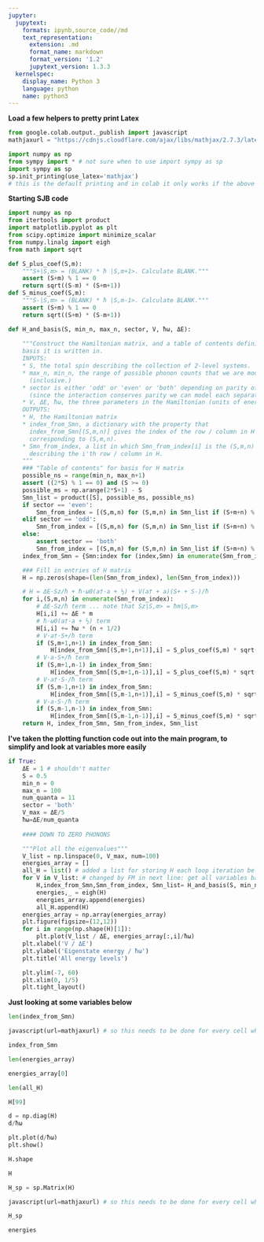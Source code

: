 ```yaml
---
jupyter:
  jupytext:
    formats: ipynb,source_code//md
    text_representation:
      extension: .md
      format_name: markdown
      format_version: '1.2'
      jupytext_version: 1.3.3
  kernelspec:
    display_name: Python 3
    language: python
    name: python3
---
```


<!-- #region id="ncowyAh9D6Nm" colab_type="text" -->
**Load a few helpers to pretty print Latex**
<!-- #endregion -->

```python id="7lf_yUbz-g13" colab_type="code" colab={}
from google.colab.output._publish import javascript
mathjaxurl = "https://cdnjs.cloudflare.com/ajax/libs/mathjax/2.7.3/latest.js?config=default"
```

```python id="unBkf_G5-jlf" colab_type="code" colab={}
import numpy as np
from sympy import * # not sure when to use import sympy as sp
import sympy as sp
sp.init_printing(use_latex='mathjax') 
# this is the default printing and in colab it only works if the above mathjaxurl is loaded in the cell
```

<!-- #region id="GMihUnr6EHfd" colab_type="text" -->
**Starting SJB code**
<!-- #endregion -->

```python id="mv_xTHN_idCP" colab_type="code" colab={}
import numpy as np
from itertools import product
import matplotlib.pyplot as plt
from scipy.optimize import minimize_scalar
from numpy.linalg import eigh
from math import sqrt
```

```python id="evqSz6uKkCHq" colab_type="code" colab={}
def S_plus_coef(S,m):
    """S+|S,m> = (BLANK) * ħ |S,m+1>. Calculate BLANK."""
    assert (S+m) % 1 == 0
    return sqrt((S-m) * (S+m+1))
def S_minus_coef(S,m):
    """S-|S,m> = (BLANK) * ħ |S,m-1>. Calculate BLANK."""
    assert (S+m) % 1 == 0
    return sqrt((S+m) * (S-m+1))
```

```python id="owNWMqchkHt9" colab_type="code" colab={}
def H_and_basis(S, min_n, max_n, sector, V, ħω, ΔE):
       
    """Construct the Hamiltonian matrix, and a table of contents defining the
    basis it is written in.
    INPUTS:
    * S, the total spin describing the collection of 2-level systems.
    * max_n, min_n, the range of possible phonon counts that we are modeling.
      (inclusive.)
    * sector is either 'odd' or 'even' or 'both' depending on parity of S+m+n
      (since the interaction conserves parity we can model each separately)
    * V, ΔE, ħω, the three parameters in the Hamiltonian (units of energy)
    OUTPUTS:
    * H, the Hamiltonian matrix
    * index_from_Smn, a dictionary with the property that
      index_from_Smn[(S,m,n)] gives the index of the row / column in H
      corresponding to (S,m,n).
    * Smn_from_index, a list in which Smn_from_index[i] is the (S,m,n)
      describing the i'th row / column in H.
    """
    ### "Table of contents" for basis for H matrix
    possible_ns = range(min_n, max_n+1)
    assert ((2*S) % 1 == 0) and (S >= 0)
    possible_ms = np.arange(2*S+1) - S
    Smn_list = product([S], possible_ms, possible_ns)
    if sector == 'even':
        Smn_from_index = [(S,m,n) for (S,m,n) in Smn_list if (S+m+n) % 2 == 0]
    elif sector == 'odd':
        Smn_from_index = [(S,m,n) for (S,m,n) in Smn_list if (S+m+n) % 2 == 1]
    else:
        assert sector == 'both'
        Smn_from_index = [(S,m,n) for (S,m,n) in Smn_list if (S+m+n) % 1 == 0]
    index_from_Smn = {Smn:index for (index,Smn) in enumerate(Smn_from_index)}

    ### Fill in entries of H matrix
    H = np.zeros(shape=(len(Smn_from_index), len(Smn_from_index)))

    # H = ΔE·Sz/ħ + ħ·ω0(a†·a + ½) + V(a† + a)(S+ + S-)/ħ
    for i,(S,m,n) in enumerate(Smn_from_index):
        # ΔE·Sz/ħ term ... note that Sz|S,m> = ħm|S,m>
        H[i,i] += ΔE * m
        # ħ·ω0(a†·a + ½) term
        H[i,i] += ħω * (n + 1/2)
        # V·a†·S+/ħ term
        if (S,m+1,n+1) in index_from_Smn:
            H[index_from_Smn[(S,m+1,n+1)],i] = S_plus_coef(S,m) * sqrt(n+1) * V
        # V·a·S+/ħ term
        if (S,m+1,n-1) in index_from_Smn:
            H[index_from_Smn[(S,m+1,n-1)],i] = S_plus_coef(S,m) * sqrt(n) * V
        # V·a†·S-/ħ term
        if (S,m-1,n+1) in index_from_Smn:
            H[index_from_Smn[(S,m-1,n+1)],i] = S_minus_coef(S,m) * sqrt(n+1) * V
        # V·a·S-/ħ term
        if (S,m-1,n-1) in index_from_Smn:
            H[index_from_Smn[(S,m-1,n-1)],i] = S_minus_coef(S,m) * sqrt(n) * V
    return H, index_from_Smn, Smn_from_index, Smn_list
```

<!-- #region id="EV_DngCWHG1p" colab_type="text" -->
**I've taken the plotting function code out into the main program, to simplify and look at variables more easily**
<!-- #endregion -->

```python id="IvKr9ygKC27V" colab_type="code" outputId="f1c1c284-9b99-4317-9db8-1bf6e2a514a2" colab={"base_uri": "https://localhost:8080/", "height": 225}
if True:        
    ΔE = 1 # shouldn't matter
    S = 0.5
    min_n = 0
    max_n = 100
    num_quanta = 11    
    sector = 'both'
    V_max = ΔE/5
    ħω=ΔE/num_quanta
    
    #### DOWN TO ZERO PHONONS

    """Plot all the eigenvalues"""
    V_list = np.linspace(0, V_max, num=100)
    energies_array = []
    all_H = list() # added a list for storing H each loop iteration below
    for V in V_list: # changed by FM in next line: get all variables back so we can look at them
        H,index_from_Smn,Smn_from_index, Smn_list= H_and_basis(S, min_n, max_n, sector, V, ħω, ΔE)
        energies,_ = eigh(H)
        energies_array.append(energies)
        all_H.append(H)
    energies_array = np.array(energies_array)
    plt.figure(figsize=(12,12))
    for i in range(np.shape(H)[1]):
        plt.plot(V_list / ΔE, energies_array[:,i]/ħω)
    plt.xlabel('V / ΔE')
    plt.ylabel('Eigenstate energy / ħω')
    plt.title('All energy levels')

    plt.ylim(-7, 60)
    plt.xlim(0, 1/5)
    plt.tight_layout()
```

<!-- #region id="-5Nhh2W8I7qB" colab_type="text" -->
**Just looking at some variables below**
<!-- #endregion -->

```python id="fBWkJMdqEI77" colab_type="code" outputId="4507506b-4c91-4d5a-8301-026e29e50fa4" colab={"base_uri": "https://localhost:8080/", "height": 34}
len(index_from_Smn)
```

```python id="os5LJvykDGHl" colab_type="code" outputId="fc503c4f-63f5-45c6-fd41-3adf1867e380" colab={"base_uri": "https://localhost:8080/", "height": 84}
javascript(url=mathjaxurl) # so this needs to be done for every cell where we output

index_from_Smn
```

```python id="NLKt3bedI2CD" colab_type="code" outputId="0f5360b7-2828-4220-a65a-1881739ed398" colab={"base_uri": "https://localhost:8080/", "height": 34}
len(energies_array)
```

```python id="845dFm5lr3ll" colab_type="code" outputId="d6ba338f-7a3e-4679-c161-cba1d6aa73b8" colab={"base_uri": "https://localhost:8080/", "height": 374}
energies_array[0]
```

```python id="7RHHGW44TDLQ" colab_type="code" outputId="6756b917-e321-491c-9566-4f3b8d29ea31" colab={"base_uri": "https://localhost:8080/", "height": 34}
len(all_H)
```

```python id="Q-yixvmXTG8K" colab_type="code" outputId="a87db098-137d-4ec8-b7d7-cf1c7f8f4682" colab={"base_uri": "https://localhost:8080/", "height": 386}
H[99]
```

```python id="OUGAth7XhMQB" colab_type="code" outputId="1439bd6c-d793-4468-990f-b0b94f97dcb6" colab={"base_uri": "https://localhost:8080/", "height": 187}
d = np.diag(H)
d/ħω
```

```python id="_1BZSEI5hq7Y" colab_type="code" outputId="13ff8db7-2bc6-45e7-bf90-835faa8c5d5d" colab={"base_uri": "https://localhost:8080/", "height": 265}
plt.plot(d/ħω)
plt.show()
```

```python id="pgHUTzpQJOGH" colab_type="code" outputId="8f4ddd41-d782-434b-933d-7d47726e01a9" colab={"base_uri": "https://localhost:8080/", "height": 34}
H.shape
```

```python id="yHWWcVdWJZVr" colab_type="code" outputId="11ac1677-7de6-4a37-cac1-d85a473ffa4f" colab={"base_uri": "https://localhost:8080/", "height": 238}
H
```

```python id="M7aNooBaeRUc" colab_type="code" colab={}
H_sp = sp.Matrix(H)
```

```python id="Xwrbpw17eC_Z" colab_type="code" outputId="924c0043-3c81-4f7e-e55b-333cfef9eef6" colab={"base_uri": "https://localhost:8080/", "height": 1000}
javascript(url=mathjaxurl) # so this needs to be done for every cell where we output

H_sp
```

```python id="eRKb9tA8cvMq" colab_type="code" outputId="39d920c0-1d1c-41af-870c-0cb7376ea30f" colab={"base_uri": "https://localhost:8080/", "height": 459}
energies
```

```python id="v_JM3xoSlQGg" colab_type="code" colab={}

```
